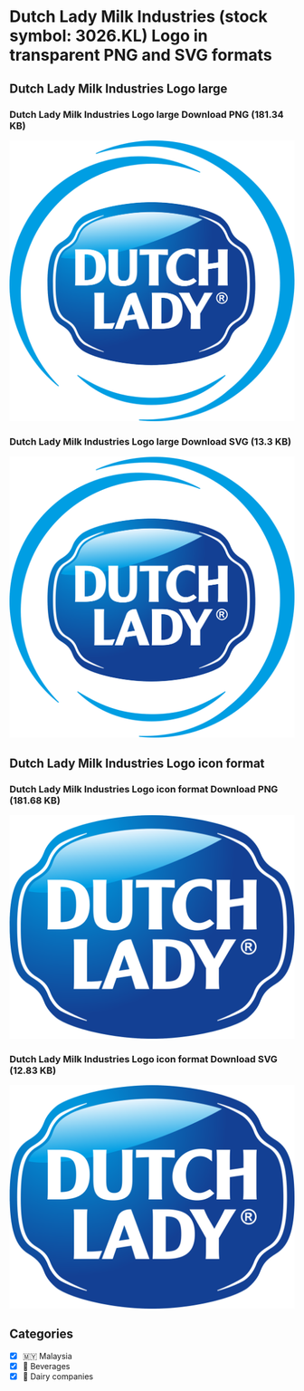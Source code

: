 # Dutch Lady Milk Industries (stock symbol: 3026.KL) Logo in transparent PNG and SVG formats

## Dutch Lady Milk Industries Logo large

### Dutch Lady Milk Industries Logo large Download PNG (181.34 KB)

![Dutch Lady Milk Industries Logo large Download PNG (181.34 KB)](/img/orig/3026.KL_BIG-e8b473dd.png)

### Dutch Lady Milk Industries Logo large Download SVG (13.3 KB)

![Dutch Lady Milk Industries Logo large Download SVG (13.3 KB)](/img/orig/3026.KL_BIG-a804db51.svg)

## Dutch Lady Milk Industries Logo icon format

### Dutch Lady Milk Industries Logo icon format Download PNG (181.68 KB)

![Dutch Lady Milk Industries Logo icon format Download PNG (181.68 KB)](/img/orig/3026.KL-abeaff40.png)

### Dutch Lady Milk Industries Logo icon format Download SVG (12.83 KB)

![Dutch Lady Milk Industries Logo icon format Download SVG (12.83 KB)](/img/orig/3026.KL-8cd6d93d.svg)



## Categories
- [x] 🇲🇾 Malaysia
- [x] 🥤 Beverages
- [x] 🥛 Dairy companies
